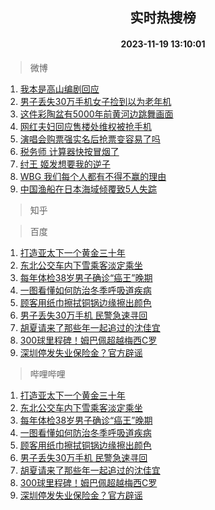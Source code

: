 <div align="center"><h2>实时热搜榜</h2><h4>2023-11-19 13:10:01</h4></div>

> 微博  

1. [我本是高山编剧回应](https://s.weibo.com/weibo?q=%23%E6%88%91%E6%9C%AC%E6%98%AF%E9%AB%98%E5%B1%B1%E7%BC%96%E5%89%A7%E5%9B%9E%E5%BA%94%23&t=31&band_rank=1&Refer=top)<br />
2. [男子丢失30万手机女子捡到以为老年机](https://s.weibo.com/weibo?q=%23%E7%94%B7%E5%AD%90%E4%B8%A2%E5%A4%B130%E4%B8%87%E6%89%8B%E6%9C%BA%E5%A5%B3%E5%AD%90%E6%8D%A1%E5%88%B0%E4%BB%A5%E4%B8%BA%E8%80%81%E5%B9%B4%E6%9C%BA%23&t=31&band_rank=2&Refer=top)<br />
3. [这件彩陶盆有5000年前黄河边跳舞画面](https://s.weibo.com/weibo?q=%23%E8%BF%99%E4%BB%B6%E5%BD%A9%E9%99%B6%E7%9B%86%E6%9C%895000%E5%B9%B4%E5%89%8D%E9%BB%84%E6%B2%B3%E8%BE%B9%E8%B7%B3%E8%88%9E%E7%94%BB%E9%9D%A2%23&t=31&band_rank=3&Refer=top)<br />
4. [网红夫妇回应售楼处维权被抢手机](https://s.weibo.com/weibo?q=%23%E7%BD%91%E7%BA%A2%E5%A4%AB%E5%A6%87%E5%9B%9E%E5%BA%94%E5%94%AE%E6%A5%BC%E5%A4%84%E7%BB%B4%E6%9D%83%E8%A2%AB%E6%8A%A2%E6%89%8B%E6%9C%BA%23&t=31&band_rank=4&Refer=top)<br />
5. [演唱会购票强实名后抢票变容易了吗](https://s.weibo.com/weibo?q=%23%E6%BC%94%E5%94%B1%E4%BC%9A%E8%B4%AD%E7%A5%A8%E5%BC%BA%E5%AE%9E%E5%90%8D%E5%90%8E%E6%8A%A2%E7%A5%A8%E5%8F%98%E5%AE%B9%E6%98%93%E4%BA%86%E5%90%97%23&t=31&band_rank=5&Refer=top)<br />
6. [税务师 计算器快按冒烟了](https://s.weibo.com/weibo?q=%E7%A8%8E%E5%8A%A1%E5%B8%88%20%E8%AE%A1%E7%AE%97%E5%99%A8%E5%BF%AB%E6%8C%89%E5%86%92%E7%83%9F%E4%BA%86&t=31&band_rank=6&Refer=top)<br />
7. [纣王 姬发想要我的逆子](https://s.weibo.com/weibo?q=%E7%BA%A3%E7%8E%8B%20%E5%A7%AC%E5%8F%91%E6%83%B3%E8%A6%81%E6%88%91%E7%9A%84%E9%80%86%E5%AD%90&t=31&band_rank=7&Refer=top)<br />
8. [WBG 我们每个人都有不得不赢的理由](https://s.weibo.com/weibo?q=WBG%20%E6%88%91%E4%BB%AC%E6%AF%8F%E4%B8%AA%E4%BA%BA%E9%83%BD%E6%9C%89%E4%B8%8D%E5%BE%97%E4%B8%8D%E8%B5%A2%E7%9A%84%E7%90%86%E7%94%B1&t=31&band_rank=8&Refer=top)<br />
9. [中国渔船在日本海域倾覆致5人失踪](https://s.weibo.com/weibo?q=%23%E4%B8%AD%E5%9B%BD%E6%B8%94%E8%88%B9%E5%9C%A8%E6%97%A5%E6%9C%AC%E6%B5%B7%E5%9F%9F%E5%80%BE%E8%A6%86%E8%87%B45%E4%BA%BA%E5%A4%B1%E8%B8%AA%23&t=31&band_rank=9&Refer=top)<br />

> 知乎  


> 百度  

1. [打造亚太下一个黄金三十年](https://www.baidu.com/s?wd=%E6%89%93%E9%80%A0%E4%BA%9A%E5%A4%AA%E4%B8%8B%E4%B8%80%E4%B8%AA%E9%BB%84%E9%87%91%E4%B8%89%E5%8D%81%E5%B9%B4&sa=fyb_news&rsv_dl=fyb_news)<br />
2. [东北公交车内下雪乘客淡定乘坐](https://www.baidu.com/s?wd=%E4%B8%9C%E5%8C%97%E5%85%AC%E4%BA%A4%E8%BD%A6%E5%86%85%E4%B8%8B%E9%9B%AA%E4%B9%98%E5%AE%A2%E6%B7%A1%E5%AE%9A%E4%B9%98%E5%9D%90&sa=fyb_news&rsv_dl=fyb_news)<br />
3. [每年体检38岁男子确诊“癌王”晚期](https://www.baidu.com/s?wd=%E6%AF%8F%E5%B9%B4%E4%BD%93%E6%A3%8038%E5%B2%81%E7%94%B7%E5%AD%90%E7%A1%AE%E8%AF%8A%E2%80%9C%E7%99%8C%E7%8E%8B%E2%80%9D%E6%99%9A%E6%9C%9F&sa=fyb_news&rsv_dl=fyb_news)<br />
4. [一图看懂如何防治冬季呼吸道疾病](https://www.baidu.com/s?wd=%E4%B8%80%E5%9B%BE%E7%9C%8B%E6%87%82%E5%A6%82%E4%BD%95%E9%98%B2%E6%B2%BB%E5%86%AC%E5%AD%A3%E5%91%BC%E5%90%B8%E9%81%93%E7%96%BE%E7%97%85&sa=fyb_news&rsv_dl=fyb_news)<br />
5. [顾客用纸巾擦拭铜锅边缘擦出颜色](https://www.baidu.com/s?wd=%E9%A1%BE%E5%AE%A2%E7%94%A8%E7%BA%B8%E5%B7%BE%E6%93%A6%E6%8B%AD%E9%93%9C%E9%94%85%E8%BE%B9%E7%BC%98%E6%93%A6%E5%87%BA%E9%A2%9C%E8%89%B2&sa=fyb_news&rsv_dl=fyb_news)<br />
6. [男子丢失30万手机 民警急速寻回](https://www.baidu.com/s?wd=%E7%94%B7%E5%AD%90%E4%B8%A2%E5%A4%B130%E4%B8%87%E6%89%8B%E6%9C%BA+%E6%B0%91%E8%AD%A6%E6%80%A5%E9%80%9F%E5%AF%BB%E5%9B%9E&sa=fyb_news&rsv_dl=fyb_news)<br />
7. [胡夏请来了那些年一起追过的沈佳宜](https://www.baidu.com/s?wd=%E8%83%A1%E5%A4%8F%E8%AF%B7%E6%9D%A5%E4%BA%86%E9%82%A3%E4%BA%9B%E5%B9%B4%E4%B8%80%E8%B5%B7%E8%BF%BD%E8%BF%87%E7%9A%84%E6%B2%88%E4%BD%B3%E5%AE%9C&sa=fyb_news&rsv_dl=fyb_news)<br />
8. [300球里程碑！姆巴佩超越梅西C罗](https://www.baidu.com/s?wd=300%E7%90%83%E9%87%8C%E7%A8%8B%E7%A2%91%EF%BC%81%E5%A7%86%E5%B7%B4%E4%BD%A9%E8%B6%85%E8%B6%8A%E6%A2%85%E8%A5%BFC%E7%BD%97&sa=fyb_news&rsv_dl=fyb_news)<br />
9. [深圳停发失业保险金？官方辟谣](https://www.baidu.com/s?wd=%E6%B7%B1%E5%9C%B3%E5%81%9C%E5%8F%91%E5%A4%B1%E4%B8%9A%E4%BF%9D%E9%99%A9%E9%87%91%EF%BC%9F%E5%AE%98%E6%96%B9%E8%BE%9F%E8%B0%A3&sa=fyb_news&rsv_dl=fyb_news)<br />

> 哔哩哔哩  

1. [打造亚太下一个黄金三十年](https://www.baidu.com/s?wd=%E6%89%93%E9%80%A0%E4%BA%9A%E5%A4%AA%E4%B8%8B%E4%B8%80%E4%B8%AA%E9%BB%84%E9%87%91%E4%B8%89%E5%8D%81%E5%B9%B4&sa=fyb_news&rsv_dl=fyb_news)<br />
2. [东北公交车内下雪乘客淡定乘坐](https://www.baidu.com/s?wd=%E4%B8%9C%E5%8C%97%E5%85%AC%E4%BA%A4%E8%BD%A6%E5%86%85%E4%B8%8B%E9%9B%AA%E4%B9%98%E5%AE%A2%E6%B7%A1%E5%AE%9A%E4%B9%98%E5%9D%90&sa=fyb_news&rsv_dl=fyb_news)<br />
3. [每年体检38岁男子确诊“癌王”晚期](https://www.baidu.com/s?wd=%E6%AF%8F%E5%B9%B4%E4%BD%93%E6%A3%8038%E5%B2%81%E7%94%B7%E5%AD%90%E7%A1%AE%E8%AF%8A%E2%80%9C%E7%99%8C%E7%8E%8B%E2%80%9D%E6%99%9A%E6%9C%9F&sa=fyb_news&rsv_dl=fyb_news)<br />
4. [一图看懂如何防治冬季呼吸道疾病](https://www.baidu.com/s?wd=%E4%B8%80%E5%9B%BE%E7%9C%8B%E6%87%82%E5%A6%82%E4%BD%95%E9%98%B2%E6%B2%BB%E5%86%AC%E5%AD%A3%E5%91%BC%E5%90%B8%E9%81%93%E7%96%BE%E7%97%85&sa=fyb_news&rsv_dl=fyb_news)<br />
5. [顾客用纸巾擦拭铜锅边缘擦出颜色](https://www.baidu.com/s?wd=%E9%A1%BE%E5%AE%A2%E7%94%A8%E7%BA%B8%E5%B7%BE%E6%93%A6%E6%8B%AD%E9%93%9C%E9%94%85%E8%BE%B9%E7%BC%98%E6%93%A6%E5%87%BA%E9%A2%9C%E8%89%B2&sa=fyb_news&rsv_dl=fyb_news)<br />
6. [男子丢失30万手机 民警急速寻回](https://www.baidu.com/s?wd=%E7%94%B7%E5%AD%90%E4%B8%A2%E5%A4%B130%E4%B8%87%E6%89%8B%E6%9C%BA+%E6%B0%91%E8%AD%A6%E6%80%A5%E9%80%9F%E5%AF%BB%E5%9B%9E&sa=fyb_news&rsv_dl=fyb_news)<br />
7. [胡夏请来了那些年一起追过的沈佳宜](https://www.baidu.com/s?wd=%E8%83%A1%E5%A4%8F%E8%AF%B7%E6%9D%A5%E4%BA%86%E9%82%A3%E4%BA%9B%E5%B9%B4%E4%B8%80%E8%B5%B7%E8%BF%BD%E8%BF%87%E7%9A%84%E6%B2%88%E4%BD%B3%E5%AE%9C&sa=fyb_news&rsv_dl=fyb_news)<br />
8. [300球里程碑！姆巴佩超越梅西C罗](https://www.baidu.com/s?wd=300%E7%90%83%E9%87%8C%E7%A8%8B%E7%A2%91%EF%BC%81%E5%A7%86%E5%B7%B4%E4%BD%A9%E8%B6%85%E8%B6%8A%E6%A2%85%E8%A5%BFC%E7%BD%97&sa=fyb_news&rsv_dl=fyb_news)<br />
9. [深圳停发失业保险金？官方辟谣](https://www.baidu.com/s?wd=%E6%B7%B1%E5%9C%B3%E5%81%9C%E5%8F%91%E5%A4%B1%E4%B8%9A%E4%BF%9D%E9%99%A9%E9%87%91%EF%BC%9F%E5%AE%98%E6%96%B9%E8%BE%9F%E8%B0%A3&sa=fyb_news&rsv_dl=fyb_news)<br />
